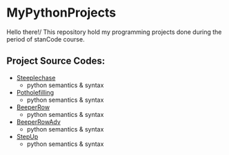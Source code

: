 # MyPythonProjects
Hello there!/
This repository hold my programming projects done during the period of stanCode course.
## Project Source Codes:
* [Steeplechase](https://github.com/RRRRRRRRRRRRRobin/MyPythonProjects/blob/main/%E7%AC%AC%E4%B8%80%E5%91%A8/Steeplechase.py)
  * python semantics & syntax
* [Potholefilling](https://github.com/RRRRRRRRRRRRRobin/MyPythonProjects/blob/main/%E7%AC%AC%E4%B8%80%E5%91%A8/PotholeFilling.py)
  * python semantics & syntax
* [BeeperRow](https://github.com/RRRRRRRRRRRRRobin/MyPythonProjects/blob/main/%E7%AC%AC%E4%B8%80%E5%91%A8/BeeperRow.py)
  * python semantics & syntax
* [BeeperRowAdv](https://github.com/RRRRRRRRRRRRRobin/MyPythonProjects/blob/main/%E7%AC%AC%E4%B8%80%E5%91%A8/BeeperRowAdv.py)
  * python semantics & syntax
* [StepUp](https://github.com/RRRRRRRRRRRRRobin/MyPythonProjects/blob/main/%E7%AC%AC%E4%B8%80%E5%91%A8/StepUp.py)
  * python semantics & syntax
